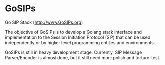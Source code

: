 GoSIPs
======
Go SIP Stack (http://www.GoSIPs.org)

The objective of GoSIPs is to develop a Golang stack interface and implementation to the Session Initiation Protocol (SIP) that can be used independently or by higher level programming entities and environments. 


GoSIPs is still in heavy development stage. Currently, SIP Message Parser/Encoder is almost done, but it still need more polish and torture-test.

